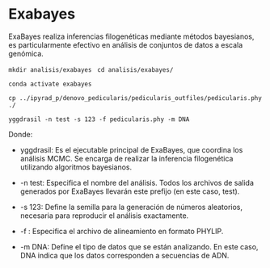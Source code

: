 # Exabayes

ExaBayes realiza inferencias filogenéticas mediante métodos bayesianos, es particularmente efectivo 
en análisis de conjuntos de datos a escala genómica.



`mkdir analisis/exabayes
`
`cd analisis/exabayes/`

`conda activate exabayes`

`cp ../ipyrad_p/denovo_pedicularis/pedicularis_outfiles/pedicularis.phy ./`

`yggdrasil -n test -s 123 -f pedicularis.phy -m DNA`

Donde:

+ yggdrasil: Es el ejecutable principal de ExaBayes, que coordina los análisis MCMC. Se encarga de realizar la inferencia filogenética utilizando algoritmos bayesianos.

+ -n test: Especifica el nombre del análisis. Todos los archivos de salida generados por ExaBayes llevarán este prefijo (en este caso, test).

+ -s 123: Define la semilla para la generación de números aleatorios, necesaria para reproducir el análisis exactamente. 

+ -f : Especifica el archivo de alineamiento en formato PHYLIP.

+ -m DNA: Define el tipo de datos que se están analizando. En este caso, DNA indica que los datos corresponden a secuencias de ADN.
